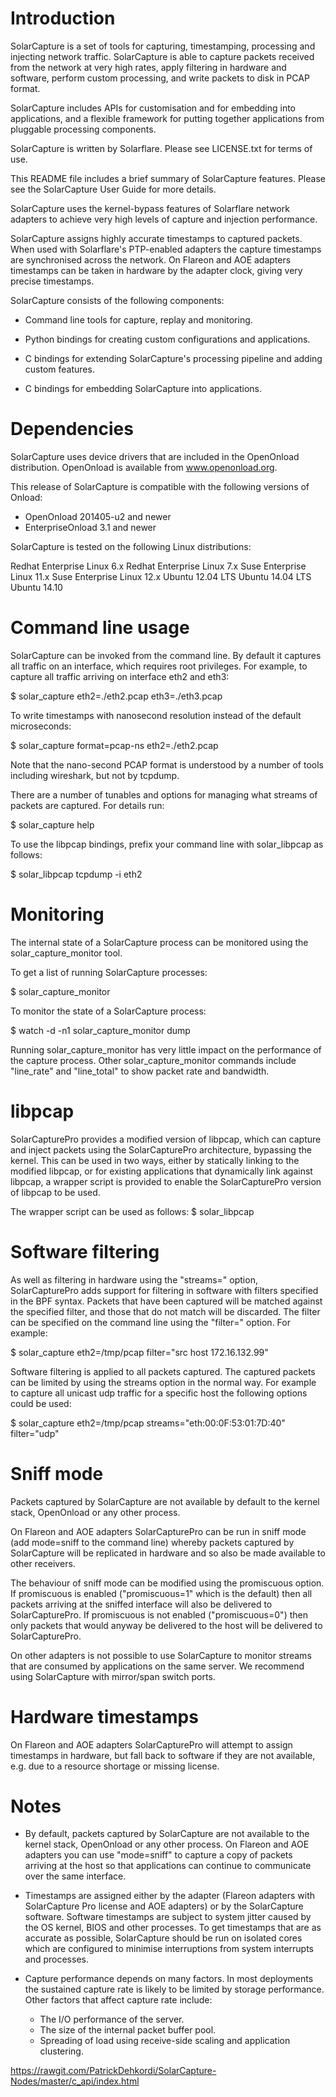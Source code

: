 Introduction
============

 SolarCapture is a set of tools for capturing, timestamping, processing and
 injecting network traffic.  SolarCapture is able to capture packets
 received from the network at very high rates, apply filtering in hardware
 and software, perform custom processing, and write packets to disk in PCAP
 format.

 SolarCapture includes APIs for customisation and for embedding into
 applications, and a flexible framework for putting together applications
 from pluggable processing components.

 SolarCapture is written by Solarflare.  Please see LICENSE.txt for terms
 of use.

 This README file includes a brief summary of SolarCapture features.
 Please see the SolarCapture User Guide for more details.

 SolarCapture uses the kernel-bypass features of Solarflare network
 adapters to achieve very high levels of capture and injection performance.

 SolarCapture assigns highly accurate timestamps to captured packets.  When
 used with Solarflare's PTP-enabled adapters the capture timestamps are
 synchronised across the network.  On Flareon and AOE adapters timestamps
 can be taken in hardware by the adapter clock, giving very precise
 timestamps.

 SolarCapture consists of the following components:

 - Command line tools for capture, replay and monitoring.

 - Python bindings for creating custom configurations and applications.

 - C bindings for extending SolarCapture's processing pipeline and adding
   custom features.

 - C bindings for embedding SolarCapture into applications.


Dependencies
============

 SolarCapture uses device drivers that are included in the OpenOnload
 distribution.  OpenOnload is available from www.openonload.org.

 This release of SolarCapture is compatible with the following
 versions of Onload:

   * OpenOnload 201405-u2 and newer
   * EnterpriseOnload 3.1 and newer

 SolarCapture is tested on the following Linux distributions:

   Redhat Enterprise Linux 6.x
   Redhat Enterprise Linux 7.x
   Suse Enterprise Linux 11.x
   Suse Enterprise Linux 12.x
   Ubuntu 12.04 LTS
   Ubuntu 14.04 LTS
   Ubuntu 14.10


Command line usage
==================

 SolarCapture can be invoked from the command line.  By default it
 captures all traffic on an interface, which requires root privileges.
 For example, to capture all traffic arriving on interface eth2 and
 eth3:

   $ solar_capture eth2=./eth2.pcap eth3=./eth3.pcap

 To write timestamps with nanosecond resolution instead of the default
 microseconds:

   $ solar_capture format=pcap-ns eth2=./eth2.pcap

 Note that the nano-second PCAP format is understood by a number of
 tools including wireshark, but not by tcpdump.

 There are a number of tunables and options for managing what streams
 of packets are captured.  For details run:

   $ solar_capture help

 To use the libpcap bindings, prefix your command line with solar_libpcap
 as follows:

   $ solar_libpcap tcpdump -i eth2


Monitoring
==========

 The internal state of a SolarCapture process can be monitored using
 the solar_capture_monitor tool.

 To get a list of running SolarCapture processes:

   $ solar_capture_monitor

 To monitor the state of a SolarCapture process:

   $ watch -d -n1 solar_capture_monitor <pid> dump

 Running solar_capture_monitor has very little impact on the performance of
 the capture process. Other solar_capture_monitor commands include
 "line_rate" and "line_total" to show packet rate and bandwidth.


libpcap
=======

 SolarCapturePro provides a modified version of libpcap, which can
 capture and inject packets using the SolarCapturePro architecture,
 bypassing the kernel.  This can be used in two ways, either by
 statically linking to the modified libpcap, or for existing
 applications that dynamically link against libpcap, a wrapper script
 is provided to enable the SolarCapturePro version of libpcap to be
 used.

 The wrapper script can be used as follows:
  $ solar_libpcap <application>


Software filtering
==================

 As well as filtering in hardware using the "streams=" option,
 SolarCapturePro adds support for filtering in software with filters
 specified in the BPF syntax.  Packets that have been captured will be
 matched against the specified filter, and those that do not match
 will be discarded.  The filter can be specified on the command line
 using the "filter=<bpf-filter-string>" option.  For example:

  $ solar_capture eth2=/tmp/pcap filter="src host 172.16.132.99"

 Software filtering is applied to all packets captured.  The captured
 packets can be limited by using the streams option in the normal way.
 For example to capture all unicast udp traffic for a specific host
 the following options could be used:

  $ solar_capture eth2=/tmp/pcap streams="eth:00:0F:53:01:7D:40" filter="udp"


Sniff mode 
==========

 Packets captured by SolarCapture are not available by default to
 the kernel stack, OpenOnload or any other process.

 On Flareon and AOE adapters SolarCapturePro can be run in sniff mode
 (add mode=sniff to the command line) whereby packets captured by
 SolarCapture will be replicated in hardware and so also be made
 available to other receivers.
 
 The behaviour of sniff mode can be modified using the promiscuous
 option.  If promiscuous is enabled ("promiscuous=1" which is the
 default) then all packets arriving at the sniffed interface will also
 be delivered to SolarCapturePro.  If promiscuous is not enabled
 ("promiscuous=0") then only packets that would anyway be delivered to
 the host will be delivered to SolarCapturePro.

 On other adapters is not possible to use SolarCapture to monitor
 streams that are consumed by applications on the same server.  We
 recommend using SolarCapture with mirror/span switch ports.


Hardware timestamps
===================

 On Flareon and AOE adapters SolarCapturePro will attempt to assign
 timestamps in hardware, but fall back to software if they are not
 available, e.g. due to a resource shortage or missing license.


Notes
=====

 - By default, packets captured by SolarCapture are not available to the
   kernel stack, OpenOnload or any other process.  On Flareon and AOE
   adapters you can use "mode=sniff" to capture a copy of packets arriving
   at the host so that applications can continue to communicate over the
   same interface.

 - Timestamps are assigned either by the adapter (Flareon adapters with
   SolarCapture Pro license and AOE adapters) or by the SolarCapture
   software.  Software timestamps are subject to system jitter caused by
   the OS kernel, BIOS and other processes.  To get timestamps that are as
   accurate as possible, SolarCapture should be run on isolated cores which
   are configured to minimise interruptions from system interrupts and
   processes.

 - Capture performance depends on many factors.  In most deployments the
   sustained capture rate is likely to be limited by storage performance.
   Other factors that affect capture rate include:

   * The I/O performance of the server.
   * The size of the internal packet buffer pool.
   * Spreading of load using receive-side scaling and application clustering.

https://rawgit.com/PatrickDehkordi/SolarCapture-Nodes/master/c_api/index.html
